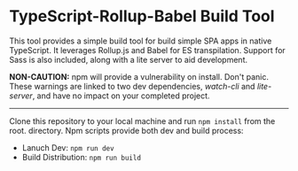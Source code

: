 # TypeScript-Rollup-Babel Build Tool
This tool provides a simple build tool for build simple SPA apps in native TypeScript.  It leverages Rollup.js and Babel for ES transpilation. Support for Sass is also included, along with a lite server to aid development.

**NON-CAUTION:** npm will provide a vulnerability on install.  Don't panic.  These warnings are linked to two dev dependencies, *watch-cli* and *lite-server*, and have no impact on your completed project.

---

Clone this repository to your local machine and run `npm install` from the root. directory.  Npm scripts provide both dev and build process:
- Lanuch Dev: `npm run dev`
- Build Distribution: `npm run build`


